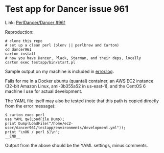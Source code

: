 # Test app for Dancer issue 961

Link: [PerlDancer/Dancer #961](https://github.com/PerlDancer/Dancer/issues/961)

Reproduction:

	# clone this repo
	# set up a clean perl (plenv || perlbrew and Carton)
	cd dancer961
	carton install
	# now you have Dancer, Plack, Starman, and their deps, locally
	carton exec testapp/bin/start.pl

Sample output on my machine is included in [error.log](error.log).

Fails for me in a Docker ubuntu (quantal) container, an AWS EC2 instance
(32-bit Amazon Linux, ami-3b355a52 in us-east-1), and the CentOS 6 machine I
use for actual development.

The YAML file itself may also be tested (note that this path is copied
directly from the error message):

	$ carton exec perl
	use YAML qw(LoadFile Dump);
	print Dump(LoadFile("/home/ec2-user/dancer961/testapp/environments/development.yml"));
	print "\nOK / perl $]\n";
	__END__

Output from the above should be the YAML settings, minus comments.
